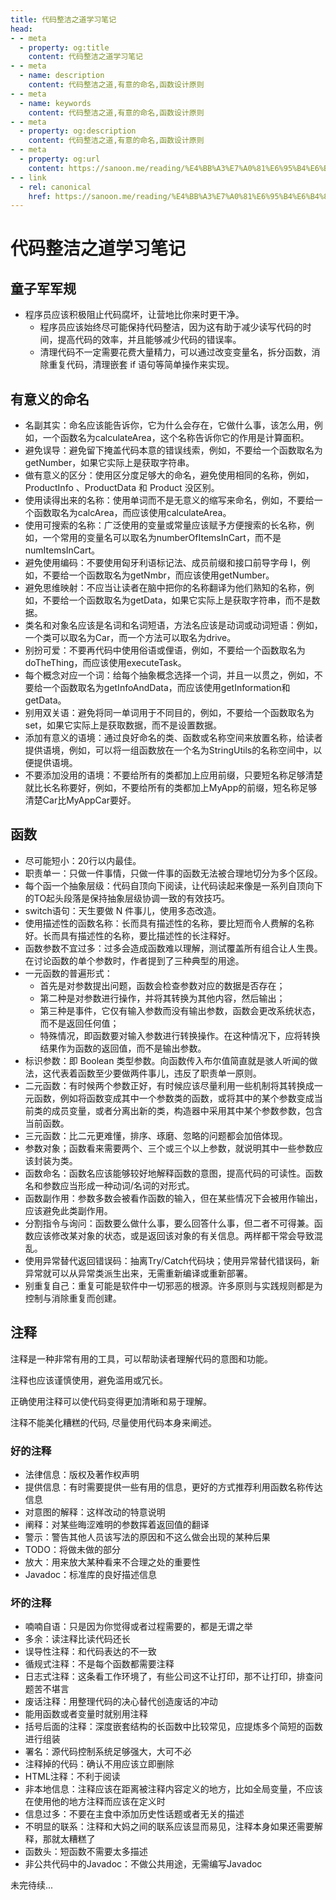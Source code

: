 ```yaml
---
title: 代码整洁之道学习笔记
head:
- - meta
  - property: og:title
    content: 代码整洁之道学习笔记
- - meta
  - name: description
    content: 代码整洁之道,有意的命名,函数设计原则
- - meta
  - name: keywords
    content: 代码整洁之道,有意的命名,函数设计原则
- - meta
  - property: og:description
    content: 代码整洁之道,有意的命名,函数设计原则
- - meta
  - property: og:url
    content: https://sanoon.me/reading/%E4%BB%A3%E7%A0%81%E6%95%B4%E6%B4%81%E4%B9%8B%E9%81%93
- - link
  - rel: canonical
    href: https://sanoon.me/reading/%E4%BB%A3%E7%A0%81%E6%95%B4%E6%B4%81%E4%B9%8B%E9%81%93
---
```


# 代码整洁之道学习笔记

## 童子军军规
* 程序员应该积极阻止代码腐坏，让营地比你来时更干净。
  * 程序员应该始终尽可能保持代码整洁，因为这有助于减少读写代码的时间，提高代码的效率，并且能够减少代码的错误率。
  * 清理代码不一定需要花费大量精力，可以通过改变变量名，拆分函数，消除重复代码，清理嵌套 if 语句等简单操作来实现。

## 有意义的命名
* 名副其实：命名应该能告诉你，它为什么会存在，它做什么事，该怎么用，例如，一个函数名为calculateArea，这个名称告诉你它的作用是计算面积。
* 避免误导：避免留下掩盖代码本意的错误线索，例如，不要给一个函数取名为getNumber，如果它实际上是获取字符串。
* 做有意义的区分：使用区分度足够大的命名，避免使用相同的名称，例如，ProductInfo 、ProductData 和 Product 没区别。
* 使用读得出来的名称：使用单词而不是无意义的缩写来命名，例如，不要给一个函数取名为calcArea，而应该使用calculateArea。
* 使用可搜索的名称：广泛使用的变量或常量应该赋予方便搜索的长名称，例如，一个常用的变量名可以取名为numberOfItemsInCart，而不是numItemsInCart。
* 避免使用编码：不要使用匈牙利语标记法、成员前缀和接口前导字母 I，例如，不要给一个函数取名为getNmbr，而应该使用getNumber。
* 避免思维映射：不应当让读者在脑中把你的名称翻译为他们熟知的名称，例如，不要给一个函数取名为getData，如果它实际上是获取字符串，而不是数据。
* 类名和对象名应该是名词和名词短语，方法名应该是动词或动词短语：例如，一个类可以取名为Car，而一个方法可以取名为drive。
* 别扮可爱：不要再代码中使用俗语或俚语，例如，不要给一个函数取名为doTheThing，而应该使用executeTask。
* 每个概念对应一个词：给每个抽象概念选择一个词，并且一以贯之，例如，不要给一个函数取名为getInfoAndData，而应该使用getInformation和getData。
* 别用双关语：避免将同一单词用于不同目的，例如，不要给一个函数取名为set，如果它实际上是获取数据，而不是设置数据。
* 添加有意义的语境：通过良好命名的类、函数或名称空间来放置名称，给读者提供语境，例如，可以将一组函数放在一个名为StringUtils的名称空间中，以便提供语境。
* 不要添加没用的语境：不要给所有的类都加上应用前缀，只要短名称足够清楚就比长名称要好，例如，不要给所有的类都加上MyApp的前缀，短名称足够清楚Car比MyAppCar要好。

## 函数
* 尽可能短小：20行以内最佳。
* 职责单一：只做一件事情，只做一件事的函数无法被合理地切分为多个区段。
* 每个函一个抽象层级：代码自顶向下阅读，让代码读起来像是一系列自顶向下的TO起头段落是保持抽象层级协调一致的有效技巧。
* switch语句：天生要做 N 件事儿，使用多态改造。
* 使用描述性的函数名称：长而具有描述性的名称，要比短而令人费解的名称好。长而具有描述性的名称，要比描述性的长注释好。
* 函数参数不宜过多：过多会造成函数难以理解，测试覆盖所有组合让人生畏。在讨论函数的单个参数时，作者提到了三种典型的用途。 
* 一元函数的普遍形式：
  * 首先是对参数提出问题，函数会检查参数对应的数据是否存在；
  * 第二种是对参数进行操作，并将其转换为其他内容，然后输出；
  * 第三种是事件，它仅有输入参数而没有输出参数，函数会更改系统状态，而不是返回任何值；
  * 特殊情况，即函数要对输入参数进行转换操作。在这种情况下，应将转换结果作为函数的返回值，而不是输出参数。
* 标识参数：即 Boolean 类型参数。向函数传入布尔值简直就是骇人听闻的做法，这代表着函数至少要做两件事儿，违反了职责单一原则。
* 二元函数：有时候两个参数正好，有时候应该尽量利用一些机制将其转换成一元函数，例如将函数变成其中一个参数类的函数，或将其中的某个参数变成当前类的成员变量，或者分离出新的类，构造器中采用其中某个参数参数，包含当前函数。
* 三元函数：比二元更难懂，排序、琢磨、忽略的问题都会加倍体现。
* 参数对象；函数看来需要两个、三个或三个以上参数，就说明其中一些参数应该封装为类。
* 函数命名：函数名应该能够较好地解释函数的意图，提高代码的可读性。函数名和参数应当形成一种动词/名词的对形式。
* 函数副作用：参数多数会被看作函数的输入，但在某些情况下会被用作输出，应该避免此类副作用。
* 分割指令与询问：函数要么做什么事，要么回答什么事，但二者不可得兼。函数应该修改某对象的状态，或是返回该对象的有关信息。两样都干常会导致混乱。
* 使用异常替代返回错误码：抽离Try/Catch代码块；使用异常替代错误码，新异常就可以从异常类派生出来，无需重新编译或重新部署。
* 别重复自己：重复可能是软件中一切邪恶的根源。许多原则与实践规则都是为控制与消除重复而创建。


## 注释

注释是一种非常有用的工具，可以帮助读者理解代码的意图和功能。

注释也应该谨慎使用，避免滥用或冗长。

正确使用注释可以使代码变得更加清晰和易于理解。

注释不能美化糟糕的代码, 尽量使用代码本身来阐述。

### 好的注释
* 法律信息：版权及著作权声明
* 提供信息：有时需要提供一些有用的信息，更好的方式推荐利用函数名称传达信息
* 对意图的解释：这样改动的特意说明
* 阐释：对某些晦涩难明的参数挥着返回值的翻译
* 警示：警告其他人员该写法的原因和不这么做会出现的某种后果
* TODO：将做未做的部分
* 放大：用来放大某种看来不合理之处的重要性
* Javadoc：标准库的良好描述信息

### 坏的注释
* 喃喃自语：只是因为你觉得或者过程需要的，都是无谓之举
* 多余：读注释比读代码还长
* 误导性注释：和代码表达的不一致
* 循规式注释：不是每个函数都需要注释
* 日志式注释：这条看工作环境了，有些公司这不让打印，那不让打印，排查问题苦不堪言
* 废话注释：用整理代码的决心替代创造废话的冲动
* 能用函数或者变量时就别用注释
* 括号后面的注释：深度嵌套结构的长函数中比较常见，应提炼多个简短的函数进行组装
* 署名：源代码控制系统足够强大，大可不必
* 注释掉的代码：确认不用应该立即删除
* HTML注释：不利于阅读
* 非本地信息：注释应该在距离被注释内容定义的地方，比如全局变量，不应该在使用他的地方注释而应该在定义时
* 信息过多：不要在主食中添加历史性话题或者无关的描述
* 不明显的联系：注释和大妈之间的联系应该显而易见，注释本身如果还需要解释，那就太糟糕了
* 函数头：短函数不需要太多描述
* 非公共代码中的Javadoc：不做公共用途，无需编写Javadoc

未完待续...
    
